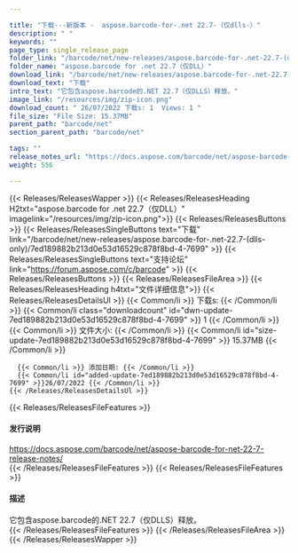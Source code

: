```yaml
---

title: "下载---新版本 -  aspose.barcode-for-.net 22.7-（仅dlls-）"
description: " "
keywords: ""
page_type: single_release_page
folder_link: "/barcode/net/new-releases/aspose.barcode-for-.net-22.7-(dlls-only)/"
folder_name: "aspose.barcode for .net 22.7（仅DLL）"
download_link: "/barcode/net/new-releases/aspose.barcode-for-.net-22.7-(dlls-only)/7ed189882b213d0e53d16529c878f8bd-4-7699"
download_text: "下载"
intro_text: "它包含aspose.barcode的.NET 22.7（仅DLLS）释放。"
image_link: "/resources/img/zip-icon.png"
download_count: " 26/07/2022 下载s: 1  Views: 1 "
file_size: "File Size: 15.37MB"
parent_path: "barcode/net"
section_parent_path: "barcode/net"

tags: ""
release_notes_url: "https://docs.aspose.com/barcode/net/aspose-barcode-for-net-22-7-release-notes/"
weight: 556

---
```


{{< Releases/ReleasesWapper >}}
  {{< Releases/ReleasesHeading H2txt="aspose.barcode for .net 22.7（仅DLL）" imagelink="/resources/img/zip-icon.png">}}
  {{< Releases/ReleasesButtons >}}
    {{< Releases/ReleasesSingleButtons text="下载" link="/barcode/net/new-releases/aspose.barcode-for-.net-22.7-(dlls-only)/7ed189882b213d0e53d16529c878f8bd-4-7699" >}}
    {{< Releases/ReleasesSingleButtons text="支持论坛" link="https://forum.aspose.com/c/barcode" >}}
  {{< Releases/ReleasesButtons >}}
  {{< Releases/ReleasesFileArea >}}
    {{< Releases/ReleasesHeading h4txt="文件详细信息">}}
    {{< Releases/ReleasesDetailsUl >}}
      {{< Common/li >}} 下载s: {{< /Common/li >}}
      {{< Common/li class="downloadcount" id="dwn-update-7ed189882b213d0e53d16529c878f8bd-4-7699" >}} 1 {{< /Common/li >}}
      {{< Common/li >}} 文件大小: {{< /Common/li >}}
      {{< Common/li id="size-update-7ed189882b213d0e53d16529c878f8bd-4-7699" >}} 15.37MB {{< /Common/li >}}

      {{< Common/li >}} 添加日期: {{< /Common/li >}}
      {{< Common/li id="added-update-7ed189882b213d0e53d16529c878f8bd-4-7699" >}}26/07/2022 {{< /Common/li >}}
    {{< /Releases/ReleasesDetailsUl >}}

  {{< Releases/ReleasesFileFeatures >}}
      <h4>发行说明</h4><div><a href='https://docs.aspose.com/barcode/net/aspose-barcode-for-net-22-7-release-notes/'>https://docs.aspose.com/barcode/net/aspose-barcode-for-net-22-7-release-notes/</a></div>
  {{< /Releases/ReleasesFileFeatures >}}
  {{< Releases/ReleasesFileFeatures >}}
      <h4>描述</h4><div class="HTMLDescription">它包含aspose.barcode的.NET 22.7（仅DLLS）释放。</div>
  {{< /Releases/ReleasesFileFeatures >}}
 {{< /Releases/ReleasesFileArea >}}
{{< /Releases/ReleasesWapper >}}


